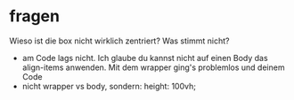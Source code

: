 # fragen
Wieso ist die box nicht wirklich zentriert? Was stimmt nicht?


- am Code lags nicht. Ich glaube du kannst nicht auf einen Body das align-items anwenden. Mit dem wrapper ging's problemlos und deinem Code
- nicht wrapper vs body, sondern: height: 100vh;
